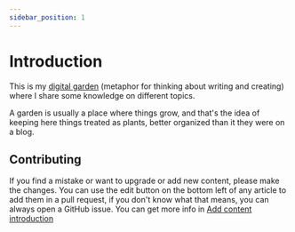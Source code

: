 ```yaml
---
sidebar_position: 1
---
```


# Introduction

This is my [digital garden](https://joelhooks.com/digital-garden) (metaphor for thinking about writing and creating) where I share some knowledge on different topics.

A garden is usually a place where things grow, and that's the idea of keeping here things treated as plants, better organized than it they were on a blog.

## Contributing

If you find a mistake or want to upgrade or add new content, please make the changes. You can use the edit button on the bottom left of any article to add them in a pull request, if you don't know what that means, you can always open a GitHub issue. You can get more info in [Add content introduction](/tutorial/tutorial-intro)


